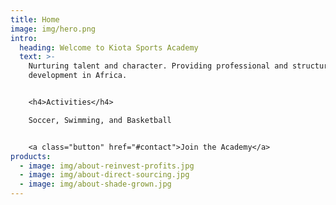```yaml
---
title: Home
image: img/hero.png
intro:
  heading: Welcome to Kiota Sports Academy
  text: >-
    Nurturing talent and character. Providing professional and structured talent
    development in Africa.


    <h4>Activities</h4>

    Soccer, Swimming, and Basketball


    <a class="button" href="#contact">Join the Academy</a>
products:
  - image: img/about-reinvest-profits.jpg
  - image: img/about-direct-sourcing.jpg
  - image: img/about-shade-grown.jpg
---
```

